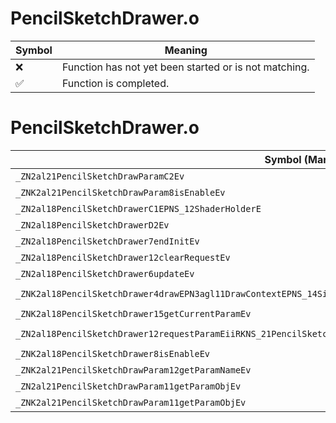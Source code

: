 # PencilSketchDrawer.o
| Symbol | Meaning 
| ------------- | ------------- 
| :x: | Function has not yet been started or is not matching. 
| :white_check_mark: | Function is completed. 


# PencilSketchDrawer.o
| Symbol (Mangled) | Symbol (Demangled) | Decompiled? |
| ------------- |  ------------- | ------------- |
| `_ZN2al21PencilSketchDrawParamC2Ev` | `al::PencilSketchDrawParam::PencilSketchDrawParam(void)` | :white_check_mark: |
| `_ZNK2al21PencilSketchDrawParam8isEnableEv` | `al::PencilSketchDrawParam::isEnable(void)const` | :white_check_mark: |
| `_ZN2al18PencilSketchDrawerC1EPNS_12ShaderHolderE` | `al::PencilSketchDrawer::PencilSketchDrawer(al::ShaderHolder *)` | :white_check_mark: |
| `_ZN2al18PencilSketchDrawerD2Ev` | `al::PencilSketchDrawer::~PencilSketchDrawer()` | :white_check_mark: |
| `_ZN2al18PencilSketchDrawer7endInitEv` | `al::PencilSketchDrawer::endInit(void)` | :white_check_mark: |
| `_ZN2al18PencilSketchDrawer12clearRequestEv` | `al::PencilSketchDrawer::clearRequest(void)` | :white_check_mark: |
| `_ZN2al18PencilSketchDrawer6updateEv` | `al::PencilSketchDrawer::update(void)` | :white_check_mark: |
| `_ZNK2al18PencilSketchDrawer4drawEPN3agl11DrawContextEPNS_14SimpleModelEnvERKNS1_12RenderBufferEPKNS1_11TextureDataE` | `al::PencilSketchDrawer::draw(agl::DrawContext *,al::SimpleModelEnv *,agl::RenderBuffer const&,agl::TextureData const*)const` | :white_check_mark: |
| `_ZNK2al18PencilSketchDrawer15getCurrentParamEv` | `al::PencilSketchDrawer::getCurrentParam(void)const` | :white_check_mark: |
| `_ZN2al18PencilSketchDrawer12requestParamEiiRKNS_21PencilSketchDrawParamE` | `al::PencilSketchDrawer::requestParam(int,int,al::PencilSketchDrawParam const&)` | :white_check_mark: |
| `_ZNK2al18PencilSketchDrawer8isEnableEv` | `al::PencilSketchDrawer::isEnable(void)const` | :white_check_mark: |
| `_ZNK2al21PencilSketchDrawParam12getParamNameEv` | `al::PencilSketchDrawParam::getParamName(void)const` | :white_check_mark: |
| `_ZN2al21PencilSketchDrawParam11getParamObjEv` | `al::PencilSketchDrawParam::getParamObj(void)` | :white_check_mark: |
| `_ZNK2al21PencilSketchDrawParam11getParamObjEv` | `al::PencilSketchDrawParam::getParamObj(void)const` | :white_check_mark: |
